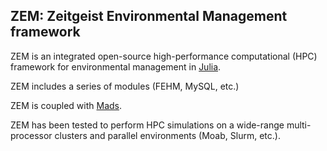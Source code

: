 ZEM: Zeitgeist Environmental Management framework
----------------------------------------

ZEM is an integrated open-source high-performance computational (HPC) framework for environmental management in [Julia](http://julialang.org).

ZEM includes a series of modules (FEHM, MySQL, etc.)

ZEM is coupled with [Mads](http://mads.lanl.gov).

ZEM has been tested to perform HPC simulations on a wide-range multi-processor clusters and parallel environments (Moab, Slurm, etc.).

